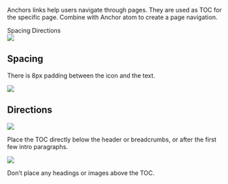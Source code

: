 <Row >
    <Column cols={8}>
    <p>Anchors links help users navigate through pages. They are used as TOC for the specific page. Combine with Anchor atom to create a page navigation.</p>
    </Column> 
</Row>

<div>
    <AnchorLink to="spacing" offset={210}>
        Spacing
    </AnchorLink>
    <AnchorLink to="directions" offset={210}>
        Directions
    </AnchorLink>
</div>

<Row>
   <Column cols={8}>
        <img src="../_img/anchor--1.png" />
    </Column> 
</Row>

<Anchor idToScrollTo="spacing"><h2>Spacing</h2></Anchor>
<Row >
    <Column cols={8}>
        <p>There is 8px padding between the icon and the text.</p>
    </Column> 
</Row>
<Row >
    <Column cols={6}>
        <img src="../_img/anchor-link--2.png" />
    </Column> 
</Row>

<Anchor idToScrollTo="directions"><h2>Directions</h2></Anchor>
<Row >
    <Column cols={6}>
        <img src="../_img/anchor-link--3.png" />
        <p>Place the TOC directly below the header or breadcrumbs, or after the first few intro paragraphs.</p>
    </Column> 
    <Column cols={6}>
        <img src="../_img/anchor-link--4.png" />
        <p>Don’t place any headings or images above the TOC.</p>
    </Column> 
</Row>